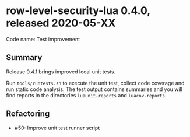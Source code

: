 # row-level-security-lua 0.4.0, released 2020-05-XX

Code name: Test improvement

## Summary

Release 0.4.1 brings improved local unit tests.

Run `tools/runtests.sh` to execute the unit test, collect code coverage and run static code analysis. The test output contains summaries and you will find reports in the directories `luaunit-reports` and `luacov-reports`.


## Refactoring

* #50: Improve unit test runner script